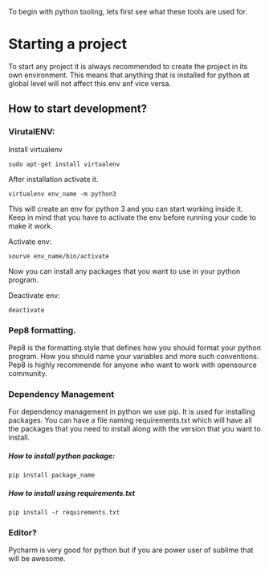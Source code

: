 To begin with python tooling, lets first see what these tools are used for. 
# Starting a project
To start any project it is always recommended to create the project in its own environment. This means that anything that is installed for python at global level will not affect this env anf vice versa. 

## How to start development?

### VirutalENV:

Install virtualenv

	sudo apt-get install virtualenv

After installation activate it. 

	virtualenv env_name -m python3

This will create an env for python 3 and you can start working inside it. Keep in mind that you have to activate the env before running your code to make it work. 

Activate env:

	sourve env_name/bin/activate

Now you can install any packages that you want to use in your python program. 

Deactivate env: 

	deactivate

### Pep8 formatting. 

Pep8 is the formatting style that defines how you should format your python program. How you should name your variables and more such conventions. 
Pep8 is highly recommende for anyone who want to work with opensource community. 

### Dependency Management

For dependency management in python we use pip. It is used for installing packages. You can have a file naming requirements.txt which will have all the packages that you need to install along with the version that you want to install. 

##### How to install python package: 

	pip install package_name

##### How to install using requirements.txt

	pip install -r requirements.txt

### Editor?

Pycharm is very good for python but if you are power user of sublime that will be awesome. 